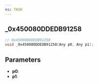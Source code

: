 ```yaml
---
ns: TASK
---
```

## _0x450080DDEDB91258

```c
// 0x450080DDEDB91258
void _0x450080DDEDB91258(Any p0, Any p1);
```

## Parameters
* **p0**:
* **p1**:
